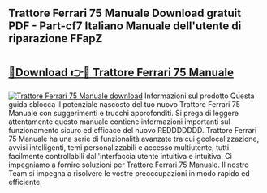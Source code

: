 ## Trattore Ferrari 75 Manuale Download gratuit PDF - Part-cf7 Italiano Manuale dell'utente di riparazione FFapZ

# <h2><a href="http://dff68cw.blite.top/?on=Trattore+Ferrari+75+Manuale">🔗Download 👉🔴 Trattore Ferrari 75 Manuale</a></h2>

[![Trattore Ferrari 75 Manuale download](https://i.imgur.com/lujVjoI.png)](http://dff68cw.blite.top/?on=Trattore+Ferrari+75+Manuale)
Informazioni sul prodotto Questa guida sblocca il potenziale nascosto del tuo nuovo Trattore Ferrari 75 Manuale con suggerimenti e trucchi approfonditi. Si prega di leggere attentamente questo manuale contiene informazioni importanti sul funzionamento sicuro ed efficace del nuovo REDDDDDDD. Trattore Ferrari 75 Manuale ha una serie di funzionalità avanzate tra cui geolocalizzazione, avvisi intelligenti, temi personalizzabili e accesso multiutente, tutti facilmente controllabili dall'interfaccia utente intuitiva e intuitiva. Ci impegniamo a fornire soluzioni per Trattore Ferrari 75 Manuale. Il nostro Team si impegna a risolvere le vostre preoccupazioni in modo rapido ed efficiente.
